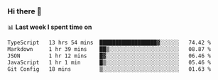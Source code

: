 ### Hi there 👋

<!--
**DBvc/DBvc** is a ✨ _special_ ✨ repository because its `README.md` (this file) appears on your GitHub profile.

Here are some ideas to get you started:

- 🔭 I’m currently working on ...
- 🌱 I’m currently learning ...
- 👯 I’m looking to collaborate on ...
- 🤔 I’m looking for help with ...
- 💬 Ask me about ...
- 📫 How to reach me: ...
- 😄 Pronouns: ...
- ⚡ Fun fact: ...
-->

📊 **Last week I spent time on**
<!--START_SECTION:waka-->

```txt
TypeScript   13 hrs 54 mins  ██████████████████▓░░░░░░   74.42 %
Markdown     1 hr 39 mins    ██▒░░░░░░░░░░░░░░░░░░░░░░   08.87 %
JSON         1 hr 12 mins    █▓░░░░░░░░░░░░░░░░░░░░░░░   06.46 %
JavaScript   1 hr 1 min      █▒░░░░░░░░░░░░░░░░░░░░░░░   05.46 %
Git Config   18 mins         ▒░░░░░░░░░░░░░░░░░░░░░░░░   01.63 %
```

<!--END_SECTION:waka-->
